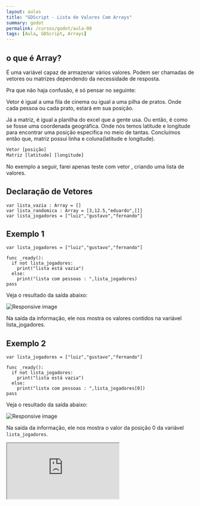 ```yaml
---
layout: aulas
title: "GDScript - Lista de Valores Com Arrays"
summary: godot
permalink: /cursos/godot/aula-08
tags: [Aula, GDScript, Arrays]
---
```


## o que é Array?

É uma variável capaz de armazenar vários valores. Podem ser chamadas de vetores ou matrizes
dependendo da necessidade de resposta.

Pra que não haja confusão, é só pensar no seguinte:

Vetor é igual a uma fila de cinema ou igual a uma pilha de pratos. Onde cada pessoa ou cada prato, estará
em sua posição.

Já a matriz, é igual a planilha do excel que a gente usa. Ou então, é como se fosse uma coordenada geográfica.
Onde nós temos latitude e longitude para encontrar uma posição especifica no meio de tantas. Concluímos então que,
matriz possui linha e coluna(latitude e longitude).

```txt
Vetor [posição]
Matriz [latitude] [longitude]
```

No exemplo a seguir, farei apenas teste com vetor , criando uma lista de valores.

## Declaração de Vetores

```gdscript
var lista_vazia : Array = []
var lista_randomica : Array = [3,12.5,"eduardo",[]]
var lista_jogadores = ["luiz","gustavo","fernando"]
```

## Exemplo 1

```gdscript
var lista_jogadores = ["luiz","gustavo","fernando"]

func _ready():
  if not lista_jogadores:
    print("lista está vazia")
  else:
    print("lista com pessoas : ",lista_jogadores)
pass
```

Veja o resultado da saída abaixo:

<img src="{{ 'assets/images/aulas/MostraValoresDaVariavel.jpg' | relative_url }}" class="img-fluid" alt="Responsive image">

Na saída da informação, ele nos mostra os valores contidos na variável lista_jogadores. 

## Exemplo 2

```gdscript
var lista_jogadores = ["luiz","gustavo","fernando"]

func _ready():
  if not lista_jogadores:
    print("lista está vazia")
  else:
    print("lista com pessoas : ",lista_jogadores[0])
pass 
```

Veja o resultado da saída abaixo: 

<img src="{{ 'assets/images/aulas/MostraPosicaoEspecifica.jpg' | relative_url }}" class="img-fluid" alt="Responsive image">

Na saída da informação, ele nos mostra o valor da posição 0 da variável `lista_jogadores`. 

<div class="embed-responsive embed-responsive-16by9">
  <iframe class="embed-responsive-item" src="https://www.youtube.com/embed/Auzix3ckqnY?rel=0" allowfullscreen></iframe>
</div><br>